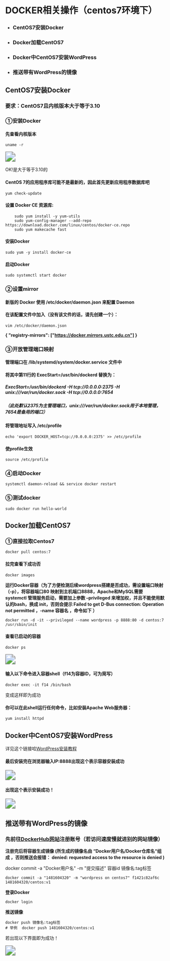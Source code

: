 # DOCKER相关操作（centos7环境下）

- ### CentOS7安装Docker

- ### Docker加载CentOS7

- ### Docker中CentOS7安装WordPress

- ### 推送带有WordPress的镜像



## CentOS7安装Docker

### 要求：CentOS7且内核版本大于等于3.10

### ①安装Docker

#### 先查看**内核**版本

```
uname -r
```

<img src="./image/Install1.png" style="zoom:200%;" />

OK!是大于等于3.10的

#### CentOS 7的应用程序库可能不是最新的，因此首先更新应用程序数据库吧

```
yum check-update
```

#### 设置 Docker CE 资源库:  

```
    sudo yum install -y yum-utils    
    sudo yum-config-manager --add-repo https://download.docker.com/linux/centos/docker-ce.repo
    sudo yum makecache fast
```

#### 安装Docker

```
sudo yum -y install docker-ce
```

#### 启动Docker

```
sudo systemctl start docker
```



### ②设置mirror

#### 新版的 Docker 使用 /etc/docker/daemon.json 来配置 Daemon

#### 在该配置文件中加入（没有该文件的话，请先创建一个）：

```
vim /etc/docker/daemon.json
```

 **{      "registry-mirrors": ["https://docker.mirrors.ustc.edu.cn"]    }**



### ③开放管理端口映射

#### 管理端口在 /lib/systemd/system/docker.service 文件中

####     将其中第11行的 ExecStart=/usr/bin/dockerd 替换为：

#####     ExecStart=/usr/bin/dockerd -H tcp://0.0.0.0:2375 -H unix:///var/run/docker.sock -H tcp://0.0.0.0:7654

#####     （此处默认2375为主管理端口，unix:///var/run/docker.sock用于本地管理，7654是备用的端口）

#### 将管理地址写入 /etc/profile 

```
echo 'export DOCKER_HOST=tcp://0.0.0.0:2375' >> /etc/profile
```

####    使profile生效 

```
source /etc/profile
```

### ④启动Docker

```
systemctl daemon-reload && service docker restart
```

### ⑤测试docker

```
sudo docker run hello-world
```





## Docker加载CentOS7

### ①直接拉取Centos7

```
docker pull centos:7
```

#### 拉完查看下成功否

```
docker images
```

**运行Docker容器（为了方便检测后续wordpress搭建是否成功，需设置端口映射（-p），将容器端口80 
映射到主机端口8888，Apache和MySQL需要 systemctl 管理服务启动，需要加上参数 –privileged 
来增加权，并且不能使用默认的bash，换成 init，否则会提示 Failed to get D-Bus connection: 
Operation not permitted ，-name 容器名  ，命令如下 ）**

```
docker run -d -it --privileged --name wordpress -p 8888:80 -d centos:7 /usr/sbin/init
```

#### 查看已启动的容器

```
docker ps
```

<img src="./image/Docker1.png" style="zoom:200%;" />

#### 输入以下命令进入容器shell（f14为容器ID，可为简写）

```
docker exec -it f14 /bin/bash
```

变成这样即为成功

#### 你可以在此shell运行任何命令，比如安装Apache Web服务器：

```
yum install httpd
```





## Docker中CentOS7安装WordPress

详见这个链接哈[WordPress安装教程](https://github.com/BLURRYFACEEE/CloudComputing/tree/master/Website)

#### 最后安装完在浏览器输入IP:8888出现这个表示容器安装成功

<img src="./image/WordPress1.png" style="zoom:200%;" />

#### 出现这个表示安装成功！

<img src="./image/WordPress2.png" style="zoom:200%;" />





## 推送带有WordPress的镜像

### 先前往[DockerHub网站](https://hub.docker.com/)注册账号（若访问速度慢就进别的网站镜像）

**注册完后将容器生成镜像  (所生成的镜像名由   “Docker用户名/Docker仓库名“组成  ，否则推送会报错： denied: requested access to the resource is denied )**

docker commit -a "Docker用户名" -m "提交描述" 容器id 镜像名:tag标签

```
docker commit -a "1481604320" -m "wordpress on centos7" f1421c82af6c 1481604320/centos:v1
```

**登录Docker**

```
docker login
```

**推送镜像**

```
docker push 镜像名:tag标签
# 举例  docker push 1481604320/centos:v1
```

若出现以下界面即为成功！

<img src="./image/DockerCentOS.png" style="zoom:200%;" />